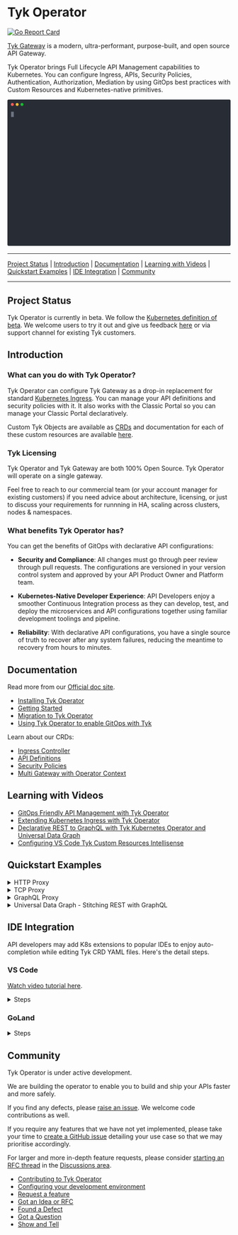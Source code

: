 # Tyk Operator

[![Go Report Card](https://goreportcard.com/badge/github.com/TykTechnologies/tyk-operator)](https://goreportcard.com/report/github.com/TykTechnologies/tyk-operator)

<p>
<a href="https://github.com/TykTechnologies/tyk" target="_blank">
Tyk Gateway</a> is a modern, ultra-performant, purpose-built, and open source API
Gateway.
</p>
<p>
Tyk Operator brings Full Lifecycle API Management capabilities to Kubernetes.
You can configure Ingress, APIs, Security Policies, Authentication, Authorization, Mediation by using GitOps best
practices with Custom Resources and Kubernetes-native primitives.
</p>
<p align="center">
  <img alt="API Management with Tyk Operator" width="600" src="https://raw.githubusercontent.com/TykTechnologies/tyk-operator/master/docs/img/apim.svg">
</p>

---

[Project Status](#project-status) | [Introduction](#introduction) | [Documentation](#documentation) | [Learning with Videos](#learning-with-videos) | [Quickstart Examples](#quickstart-examples) | [IDE Integration](#ide-integration) | [Community](#community)

---

## Project Status
Tyk Operator is currently in beta. We follow the [Kubernetes definition of beta](https://kubernetes.io/docs/reference/command-line-tools-reference/feature-gates/#feature-stages). We welcome users to try it out and give us feedback [here](https://github.com/TykTechnologies/tyk-operator/discussions) or via support channel for existing Tyk customers.


## Introduction

### What can you do with Tyk Operator?

Tyk Operator can configure Tyk Gateway as a drop-in replacement for standard [Kubernetes Ingress](./docs/ingress.md). You can manage your API definitions and security policies with it. It also works with the Classic Portal so you can manage your Classic Portal declaratively.

Custom Tyk Objects are available as [CRDs](https://kubernetes.io/docs/concepts/extend-kubernetes/api-extension/custom-resources/) and documentation for each of these custom resources are available [here](#documentation).

### Tyk Licensing
Tyk Operator and Tyk Gateway are both 100% Open Source. Tyk Operator will operate on a single gateway.

Feel free to reach to our commercial team (or your account manager for existing customers) if you need advice about architecture, licensing, or just to discuss your requirements for runnning in HA, scaling across clusters, nodes & namespaces.

### What benefits Tyk Operator has?

You can get the benefits of GitOps with declarative API configurations:

- **Security and Compliance**: All changes must go through peer review through pull requests. The configurations are versioned in your version control system and approved by your API Product Owner and Platform team.

- **Kubernetes-Native Developer Experience**: API Developers enjoy a smoother Continuous Integration process as they can develop, test, and deploy the microservices and API configurations together using familiar development toolings and pipeline.

- **Reliability**: With declarative API configurations, you have a single source of truth to recover after any system failures, reducing the meantime to recovery from hours to minutes.



## Documentation

Read more from our [Official doc site](https://tyk.io/docs/tyk-operator/).

- [Installing Tyk Operator](https://tyk.io/docs/tyk-stack/tyk-operator/installing-tyk-operator/)
- [Getting Started](https://tyk.io/docs/tyk-stack/tyk-operator/getting-started-tyk-operator/)
- [Migration to Tyk Operator](https://tyk.io/docs/tyk-stack/tyk-operator/migration/)
- [Using Tyk Operator to enable GitOps with Tyk](https://tyk.io/docs/getting-started/key-concepts/gitops-with-tyk/)

Learn about our CRDs:

- [Ingress Controller](./docs/ingress.md)
- [API Definitions](./docs/api_definitions.md)
- [Security Policies](./docs/policies.md)
- [Multi Gateway with Operator Context](./docs/operator_context.md)

## Learning with Videos

- [GitOps Friendly API Management with Tyk Operator](https://youtu.be/AaDnBMrS-2c)
- [Extending Kubernetes Ingress with Tyk Operator](https://youtu.be/jq1a_7bo78w)
- [Declarative REST to GraphQL with Tyk Kubernetes Operator and Universal Data Graph](https://youtu.be/NYzIh8yCJ7M)
- [Configuring VS Code Tyk Custom Resources Intellisense](https://youtu.be/Kdrfp6aAZEU)

## Quickstart Examples

<details><summary>HTTP Proxy</summary>
<p>

```yaml
apiVersion: tyk.tyk.io/v1alpha1
kind: ApiDefinition
metadata:
  name: httpbin
spec:
  name: httpbin
  do_not_track: false
  use_keyless: true
  protocol: http
  active: true
  proxy:
    target_url: http://httpbin.org
    listen_path: /httpbin
    strip_listen_path: true
```

</p>
</details>

<details><summary>TCP Proxy</summary>
<p>

```yaml
apiVersion: tyk.tyk.io/v1alpha1
kind: ApiDefinition
metadata:
  name: redis-tcp
spec:
  name: redis-tcp
  active: true
  protocol: tcp
  listen_port: 6380
  proxy:
    target_url: tcp://localhost:6379
```

</p>
</details>

<details><summary>GraphQL Proxy</summary>
<p>

```yaml
apiVersion: tyk.tyk.io/v1alpha1
kind: ApiDefinition
metadata:
  name: trevorblades
spec:
  name: trevorblades
  use_keyless: true
  protocol: http
  active: true
  proxy:
    target_url: https://countries.trevorblades.com
    listen_path: /trevorblades
    strip_listen_path: true
  graphql:
    enabled: true
    execution_mode: proxyOnly
    schema: |
      directive @cacheControl(maxAge: Int, scope: CacheControlScope) on FIELD_DEFINITION | OBJECT | INTERFACE

      enum CacheControlScope {
        PUBLIC
        PRIVATE
      }

      type Continent {
        code: ID!
        name: String!
        countries: [Country!]!
      }

      input ContinentFilterInput {
        code: StringQueryOperatorInput
      }

      type Country {
        code: ID!
        name: String!
        native: String!
        phone: String!
        continent: Continent!
        capital: String
        currency: String
        languages: [Language!]!
        emoji: String!
        emojiU: String!
        states: [State!]!
      }

      input CountryFilterInput {
        code: StringQueryOperatorInput
        currency: StringQueryOperatorInput
        continent: StringQueryOperatorInput
      }

      type Language {
        code: ID!
        name: String
        native: String
        rtl: Boolean!
      }

      input LanguageFilterInput {
        code: StringQueryOperatorInput
      }

      type Query {
        continents(filter: ContinentFilterInput): [Continent!]!
        continent(code: ID!): Continent
        countries(filter: CountryFilterInput): [Country!]!
        country(code: ID!): Country
        languages(filter: LanguageFilterInput): [Language!]!
        language(code: ID!): Language
      }

      type State {
        code: String
        name: String!
        country: Country!
      }

      input StringQueryOperatorInput {
        eq: String
        ne: String
        in: [String]
        nin: [String]
        regex: String
        glob: String
      }

      """The `Upload` scalar type represents a file upload."""
      scalar Upload
    playground:
      enabled: true
      path: /playground
```

</p>
</details>

<details><summary>Universal Data Graph - Stitching REST with GraphQL</summary>
<p>

```yaml
apiVersion: tyk.tyk.io/v1alpha1
kind: ApiDefinition
metadata:
  name: udg
spec:
  name: Universal Data Graph Example
  use_keyless: true
  protocol: http
  active: true
  proxy:
    target_url: ""
    listen_path: /udg
    strip_listen_path: true
  graphql:
    enabled: true
    execution_mode: executionEngine
    schema: |
      type Country {
        name: String
        code: String
        restCountry: RestCountry
      }

      type Query {
        countries: [Country]
      }

      type RestCountry {
        altSpellings: [String]
        subregion: String
        population: String
      }
    type_field_configurations:
      - type_name: Query
        field_name: countries
        mapping:
          disabled: false
          path: countries
        data_source:
          kind: GraphQLDataSource
          data_source_config:
            url: "https://countries.trevorblades.com"
            method: POST
            status_code_type_name_mappings: []
      - type_name: Country
        field_name: restCountry
        mapping:
          disabled: true
          path: ""
        data_source:
          kind: HTTPJSONDataSource
          data_source_config:
            url: "https://restcountries.com/v2/alpha/{{ .object.code }}"
            method: GET
            default_type_name: RestCountry
            status_code_type_name_mappings:
              - status_code: 200
    playground:
      enabled: true
      path: /playground
```

</p>
</details>

## IDE Integration

API developers may add K8s extensions to popular IDEs to enjoy auto-completion while editing Tyk CRD YAML files. Here's the detail steps.

### VS Code

[Watch video tutorial here](http://www.youtube.com/watch?v=Kdrfp6aAZEU).

<details><summary>Steps</summary>

1. Go to the following link: <https://marketplace.visualstudio.com/items?itemName=ms-kubernetes-tools.vscode-kubernetes-tools>
2. Click on Install. This will prompt you to open Visual Studios.
3. Click Open Visual Studios at the subsequent prompt. This will open VS Code and take you to the Extensions' section.
4. Click Install in the Kubernetes extension page.

Note: The extension should take effect immediately. In case it doesn't, simply restart VS Code.

</details>

### GoLand

<details><summary>Steps</summary>

1. Open `Plugins` settings following official GoLand documentation <https://www.jetbrains.com/help/go/managing-plugins.html>
2. Install `Kubernetes` plugin (<https://plugins.jetbrains.com/plugin/10485-kubernetes>)
3. Open GoLand `Preferences` as described [here](https://www.jetbrains.com/help/go/settings-preferences-dialog.html),
4. Go to `Languages & Frameworks > Kubernetes`
5. Click `Add URLs` and add `https://raw.githubusercontent.com/TykTechnologies/tyk-operator/{version_tag}/helm/crds/crds.yaml`,
   1. For example, if you would like to use CRDs of `v0.9.0`, replace `{version_tag}` with `v0.9.0` and add <https://raw.githubusercontent.com/TykTechnologies/tyk-operator/v0.9.0/helm/crds/crds.yaml>
   2. Please add CRDs of `master` for latest CRDs, as follows <https://raw.githubusercontent.com/TykTechnologies/tyk-operator/master/helm/crds/crds.yaml>
![goland-support](./docs/img/goland-ide-support.gif)
6. Apply and save changes.

</details>

## Community

Tyk Operator is under active development.

We are building the operator to enable you to build and ship your APIs faster and more safely.

If you find any defects, please [raise an issue](https://github.com/TykTechnologies/tyk-operator/issues/new). We welcome code contributions as well.

If you require any features that we have not yet implemented, please take your time to [create a GitHub issue](https://github.com/TykTechnologies/tyk-operator/issues/new/choose) detailing your use case so that we may prioritise accordingly.

For larger and more in-depth feature requests, please consider [starting an RFC thread](https://github.com/TykTechnologies/tyk-operator/discussions/new) in the [Discussions area](https://github.com/TykTechnologies/tyk-operator/discussions).

- [Contributing to Tyk Operator](./CONTRIBUTING.md)
- [Configuring your development environment](./docs/development.md)
- [Request a feature](https://github.com/TykTechnologies/tyk-operator/issues)
- [Got an Idea or RFC](https://github.com/TykTechnologies/tyk-operator/discussions/categories/ideas)
- [Found a Defect](https://github.com/TykTechnologies/tyk-operator/issues)
- [Got a Question](https://github.com/TykTechnologies/tyk-operator/discussions/categories/q-a)
- [Show and Tell](https://github.com/TykTechnologies/tyk-operator/discussions/categories/show-and-tell)
